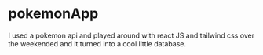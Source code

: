 # pokemonApp
I used a pokemon api and played around with react JS and tailwind css over the weekended and it turned into a cool little database.
